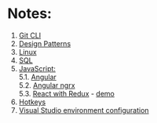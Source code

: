 # Notes:
1. [Git CLI](./notes/gitCLI.md)
2. [Design Patterns](./notes/designPatterns.md)
3. [Linux](./notes/linux.md)
4. [SQL](./notes/sql.md)
5. [JavaScript:](./)<br>
5.1. [Angular](./notes/Angular.md)<br>
5.2. [Angular ngrx](./samples/Books_NgrxSample/README.md)<br>
5.3. [React with Redux](./samples/Counter_ReactSample/README.md) - [demo](https://mmarszal7.github.io/ReactCounter)<br>
6. [Hotkeys](./notes/hotkeys.md)
7. [Visual Studio environment configuration](./notes/vsConfig.md)
